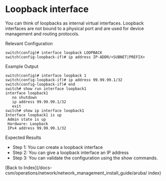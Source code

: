 # Loopback interface 

You can think of loopbacks as internal virtual interfaces. Loopback interfaces are not bound to a physical port and are used for device management and routing protocols. 

Relevant Configuration 

```
switch(config)# interface loopback LOOPBACK
switch(config-loopback-if)# ip address IP-ADDR/<SUBNET|PREFIX>
```

Example Output 

```
switch(config)# interface loopback 1
switch(config-loopback-if)# ip address 99.99.99.1/32
switch(config-loopback-if)# end
switch# show run interface loopback1
interface loopback1
   no shutdown
   ip address 99.99.99.1/32
   exit
switch# show ip interface loopback1
Interface loopback1 is up
 Admin state is up
 Hardware: Loopback
 IPv4 address 99.99.99.1/32
```

Expected Results 

* Step 1: You can create a loopback interface
* Step 2: You can give a loopback interface an IP address
* Step 3: You can validate the configuration using the show commands.

[Back to Index](/docs-csm/operations/network/network_management_install_guide/aruba/
index)
